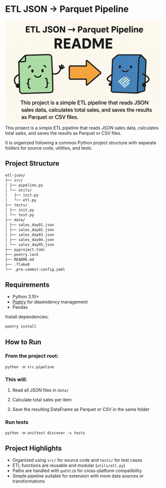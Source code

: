 # ETL JSON → Parquet Pipeline
![image](image.png)
This project is a simple ETL pipeline that reads JSON sales data, calculates total sales, and saves the results as Parquet or CSV files.  

It is organized following a common Python project structure with separate folders for source code, utilities, and tests.

## Project Structure

````
etl-json/
├── src/
│ ├── pipeline.py
│ └── utils/
│   ├── init.py
│   └── etl.py
├── tests/
│ ├── init.py
│ └── test.py
├── data/
│ ├── sales_day01.json
│ ├── sales_day02.json
│ ├── sales_day03.json
│ ├── sales_day04.json
│ └── sales_day05.json
├── pyproject.toml
├── poetry.lock
├── README.md
├── .flake8
└── .pre-commit-config.yaml
````
## Requirements

- Python 3.10+
- [Poetry](https://python-poetry.org/) for dependency management
- Pandas

Install dependencies:

```bash
poetry install
```

## How to Run

### From the project root:

```
python -m src.pipeline
```
### This will:

1. Read all JSON files in ``data/``

2. Calculate total sales per item

3. Save the resulting DataFrame as Parquet or CSV in the same folder

### Run tests

````
python -m unittest discover -s tests
````

## Project Highlights

- Organized using ``src/`` for source code and ``tests/`` for test cases
- ETL functions are reusable and modular (``utils/etl.py``)
- Paths are handled with ``pathlib`` for cross-platform compatibility
- Simple pipeline suitable for extension with more data sources or transformations
